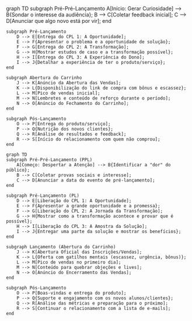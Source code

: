 graph TD
    subgraph Pré-Pré-Lançamento
        A[Início: Gerar Curiosidade] --> B{Sondar o interesse da audiência};
        B --> C[Coletar feedback inicial];
        C --> D[Anunciar que algo novo está por vir];
    end

    subgraph Pré-Lançamento
        D --> E[Entrega do CPL 1: A Oportunidade];
        E --> F{Apresentar o problema e a oportunidade de solução};
        F --> G[Entrega do CPL 2: A Transformação];
        G --> H{Mostrar estudos de caso e a transformação possível};
        H --> I[Entrega do CPL 3: A Experiência do Dono];
        I --> J{Detalhar a experiência de ter o produto/serviço};
    end

    subgraph Abertura do Carrinho
        J --> K[Anúncio da Abertura das Vendas];
        K --> L{Disponibilização do link de compra com bônus e escassez};
        L --> M[Pico de vendas inicial];
        M --> N[Lembretes e conteúdo de reforço durante o período];
        N --> O[Anúncio do Fechamento do Carrinho];
    end

    subgraph Pós-Lançamento
        O --> P[Entrega do produto/serviço];
        P --> Q{Nutrição dos novos clientes};
        Q --> R[Análise de resultados e feedback];
        R --> S[Início do relacionamento com quem não comprou];
    end

    graph TD
    subgraph Pré-Pré-Lançamento (PPL)
        A[Começo: Despertar a Atenção] --> B{Identificar a "dor" do público};
        B --> C[Coletar provas sociais e interesse];
        C --> D[Anunciar a data do evento de pré-lançamento];
    end

    subgraph Pré-Lançamento (PL)
        D --> E[Liberação do CPL 1: A Oportunidade];
        E --> F{Apresentar a grande oportunidade e a promessa};
        F --> G[Liberação do CPL 2: A Jornada da Transformação];
        G --> H{Mostrar como a transformação acontece e provar que é possível};
        H --> I[Liberação do CPL 3: A Amostra da Solução];
        I --> J{Entregar uma parte da solução e mostrar os benefícios};
    end

    subgraph Lançamento (Abertura do Carrinho)
        J --> K[Abertura Oficial das Inscrições/Vendas];
        K --> L{Oferta com gatilhos mentais (escassez, urgência, bônus)};
        L --> M[Pico de vendas no primeiro dia];
        M --> N[Conteúdo para quebrar objeções e lives];
        N --> O[Anúncio do Encerramento das Vendas];
    end

    subgraph Pós-Lançamento
        O --> P[Boas-vindas e entrega do produto];
        P --> Q{Suporte e engajamento com os novos alunos/clientes};
        Q --> R[Análise das métricas e preparação para o próximo];
        R --> S[Continuar o relacionamento com a lista de e-mails];
    end
